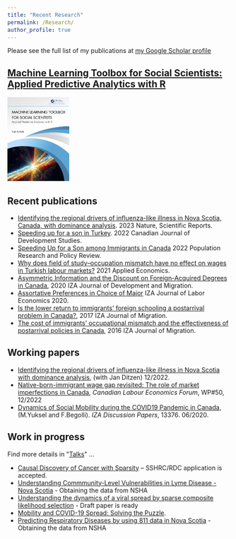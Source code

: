 ```yaml
---
title: "Recent Research"
permalink: /Research/
author_profile: true
---
```


Please see the full list of my publications at [my Google Scholar profile](https://scholar.google.ca/citations?user=8M2YA1QAAAAJ&hl=en)

## [Machine Learning Toolbox for Social Scientists: Applied Predictive Analytics with R](https://www.routledge.com/Machine-Learning-Toolbox-for-Social-Scientists-Applied-Predictive-Analytics/Aydede/p/book/9781032463957?_gl=1*1h8se2d*_ga*NzgzODI2ODkzLjE2OTEyNjkzNDU.*_ga_0HYE8YG0M6*MTY5MjA5NTAwOS4xNS4xLjE2OTIwOTUwODkuMC4wLjA.)
   
<img src="/images/CRC_cover.png"  width="140" height="190"> 
  
## Recent publications

- [Identifying the regional drivers of influenza-like illness in Nova Scotia, Canada, with dominance analysis](https://www.nature.com/articles/s41598-023-37184-z). 2023 Nature, Scientific Reports.
- [Speeding up for a son in Turkey](https://www.tandfonline.com/eprint/8KCSCQPEYUPTIHXSYKQS/full?target=10.1080/02255189.2022.2145273). 2022 Canadian Journal of Development Studies.
- [Speeding Up for a Son among Immigrants in Canada](https://can01.safelinks.protection.outlook.com/?url=https%3A%2F%2Frdcu.be%2FcOII0&data=05%7C01%7Cyigit.aydede%40smu.ca%7C9f0dab420256465f479908da43754240%7C060b02ae57754360abbae2e29cca6627%7C1%7C0%7C637896468467357238%7CUnknown%7CTWFpbGZsb3d8eyJWIjoiMC4wLjAwMDAiLCJQIjoiV2luMzIiLCJBTiI6Ik1haWwiLCJXVCI6Mn0%3D%7C3000%7C%7C%7C&sdata=oNiZrzUHZH26FiPmJ8JWdTcVO%2FowlsnpiABRQ1U8cTU%3D&reserved=0) 2022 Population Research and Policy Review.
- [Why does field of study–occupation mismatch have no effect on wages in Turkish labour markets?](https://www.tandfonline.com/doi/abs/10.1080/00036846.2021.1937500) 2021 Applied Economics.
- [Asymmetric Information and the Discount on Foreign-Acquired Degrees in Canada](https://content.sciendo.com/view/journals/izajodm/10/1/article-20190002.xml), 2020 IZA Journal of Development and Migration.
- [Assortative Preferences in Choice of Major](https://sciendo.com/it/article/10.2478/izajole-2020-0006) IZA Journal of Labor Economics 2020. 
- [Is the lower return to immigrants’ foreign schooling a postarrival problem in Canada?](https://link.springer.com/article/10.1186/s40176-016-0076-9), 2017 IZA Journal of Migration.
- [The cost of immigrants’ occupational mismatch and the effectiveness of postarrival policies in Canada](https://link.springer.com/article/10.1186/s40176-016-0057-z), 2016  IZA Journal of Migration.

## Working papers

 - [Identifying the regional drivers of influenza-like illness in Nova Scotia with dominance analysis](https://arxiv.org/abs/2212.06684), (with Jan Ditzen) 12/2022.  
 - [Native-born-immigrant wage gap revisited: The role of market imperfections in Canada](https://clef.uwaterloo.ca/wp-content/uploads/2023/01/CLEF-050-2022.pdf), *Canadian Labour Economics Forum*, WP#50, 12/2022
 - [Dynamics of Social Mobility during the COVID19 Pandemic in Canada](https://www.iza.org/publications/dp/13376/dynamics-of-social-mobility-during-the-covid-19-pandemic-in-canada), (M.Yuksel and F.Begolli). *IZA Discussion Papers*, 13376. 06/2020.
 
## Work in progress
Find more details in "[Talks](https://yaydede.github.io/Presentations/)" ...

 - [Causal Discovery of Cancer with Sparsity](http://yaydede.github.io/files/Przo2.pdf) – SSHRC/RDC application is accepted.
 - [Understanding Commmunity-Level Vulnerabilities in Lyme Disease - Nova Scotia](http://yaydede.github.io/files/Summary.pdf) - Obtaining the data from NSHA 
 - [Understanding the dynamics of a viral spread by sparse composite likelihood selection](http://yaydede.github.io/files/draft4.pdf) - Draft paper is ready
 - [Mobility and COVID-19 Spread: Solving the Puzzle](https://raw.githack.com/yaydede/Blog_posts/main/paper_v12.html). 
 - [Predicting Respiratory Diseases by using 811 data in Nova Scotia](http://yaydede.github.io/files/PredictingAsthma.pdf) - Obtaining the data from NSHA
 
 


